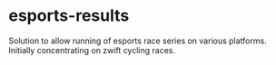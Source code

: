 # esports-results
Solution to allow running of esports race series on various platforms. Initially concentrating on zwift cycling races.

